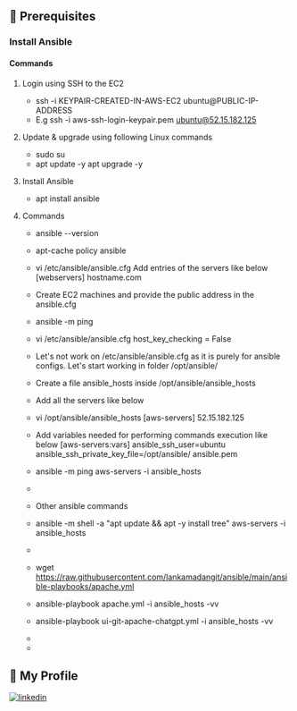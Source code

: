 ## 🧰 Prerequisites

### Install Ansible

#### Commands
1. Login using SSH to the EC2
   - ssh -i KEYPAIR-CREATED-IN-AWS-EC2 ubuntu@PUBLIC-IP-ADDRESS
   - E.g ssh -i aws-ssh-login-keypair.pem ubuntu@52.15.182.125
   
2. Update & upgrade using following Linux commands 
   - sudo su
   - apt update -y
   apt upgrade -y

3. Install Ansible
   - apt install ansible

4. Commands
   - ansible --version
   - apt-cache policy ansible
   - vi /etc/ansible/ansible.cfg
    Add entries of the servers like below
	[webservers]
	hostname.com
   - Create EC2 machines and provide the public address in the ansible.cfg
   - ansible -m ping <inventory-group>
   - vi /etc/ansible/ansible.cfg
    host_key_checking = False
   - Let's not work on /etc/ansible/ansible.cfg as it is purely for ansible configs. Let's start working in folder /opt/ansible/
   - Create a file ansible_hosts inside /opt/ansible/ansible_hosts
   - Add all the servers like below
   - vi /opt/ansible/ansible_hosts
   	 [aws-servers]
	 52.15.182.125
   - Add variables needed for performing commands execution like below
     [aws-servers:vars]
     ansible_ssh_user=ubuntu
     ansible_ssh_private_key_file=/opt/ansible/ ansible.pem
   - ansible -m ping aws-servers -i ansible_hosts
   - 
   - Other ansible commands
   - ansible -m shell -a "apt update && apt -y install tree" aws-servers -i ansible_hosts
   - 
   - wget https://raw.githubusercontent.com/lankamadangit/ansible/main/ansible-playbooks/apache.yml
   - ansible-playbook apache.yml -i ansible_hosts -vv

   - ansible-playbook ui-git-apache-chatgpt.yml -i ansible_hosts -vv
   - 
   - 

## 🔗 My Profile
[![linkedin](https://img.shields.io/badge/linkedin-0A66C2?style=for-the-badge&logo=linkedin&logoColor=white)](https://www.linkedin.com/in/madan-lanka-0368a9b)
